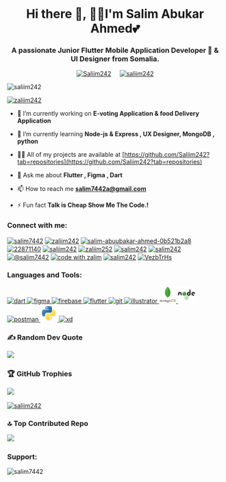 <h1 align="center">Hi there 👋, 🧑‍💻I'm Salim Abukar Ahmed💕</h1>
<h3 align="center">A passionate Junior Flutter Mobile Application Developer 📱 & UI Designer from Somalia.</h3>
<p align="center">
    <a href="https://github.com/Saliim242"><img width="45%" src="https://github-readme-stats.vercel.app/api?username=Saliim242&show_icons=true&title_color=f6f6f6&text_color=f6f6f6&bg_color=1f4690&locale=en&layout=compact" alt="Saliim242" ></a>
    &nbsp;
    &nbsp;
   <a href="https://github.com/Saliim242"><img width="43%" src="https://github-readme-stats.vercel.app/api/top-langs?username=saliim242&show_icons=true&title_color=f6f6f6&text_color=f6f6f6&bg_color=1f4690&locale=en&layout=compact&hide_title=true" alt="saliim242"></a>  
</p>

<!-- <p>&nbsp;<img align="center" src="https://github-readme-stats.vercel.app/api?username=saliim242&show_icons=true&title_color=f6f6f6&text_color=f6f6f6&bg_color=1f4690&locale=en" alt="saliim242"/></p> -->

<p align="left"> <img src="https://komarev.com/ghpvc/?username=saliim242&label=My%20Profile%20views&color=3eb489&style=flat" alt="saliim242" /> </p>

<p align="left"> <a href="https://twitter.com/zaliim242" target="blank"><img src="https://img.shields.io/twitter/follow/zaliim242?logo=twitter&style=for-the-badge" alt="zaliim242" /></a> </p>

- 🔭 I’m currently working on **E-voting Application & food Delivery Application**

- 🌱 I’m currently learning **Node-js & Express , UX Designer, MongoDB , python**

- 👨‍💻 All of my projects are available at [https://github.com/Saliim242?tab=repositories](https://github.com/Saliim242?tab=repositories)

- 💬 Ask me about **Flutter , Figma , Dart**

- 📫 How to reach me **salim7442a@gmail.com**

- ⚡ Fun fact **Talk is Cheap Show Me The Code.!**

<h3 align="left">Connect with me:</h3>
<p align="left">
<a href="https://dev.to/salim7442" target="blank"><img align="center" src="https://raw.githubusercontent.com/rahuldkjain/github-profile-readme-generator/master/src/images/icons/Social/devto.svg" alt="salim7442" height="30" width="40" /></a>
<a href="https://twitter.com/zaliim242" target="blank"><img align="center" src="https://raw.githubusercontent.com/rahuldkjain/github-profile-readme-generator/master/src/images/icons/Social/twitter.svg" alt="zaliim242" height="30" width="40" /></a>
<a href="https://linkedin.com/in/salim-abuubakar-ahmed-0b521b2a8" target="blank"><img align="center" src="https://raw.githubusercontent.com/rahuldkjain/github-profile-readme-generator/master/src/images/icons/Social/linked-in-alt.svg" alt="salim-abuubakar-ahmed-0b521b2a8" height="30" width="40" /></a>
<a href="https://stackoverflow.com/users/22871140" target="blank"><img align="center" src="https://raw.githubusercontent.com/rahuldkjain/github-profile-readme-generator/master/src/images/icons/Social/stack-overflow.svg" alt="22871140" height="30" width="40" /></a>
<a href="https://fb.com/saliim242" target="blank"><img align="center" src="https://raw.githubusercontent.com/rahuldkjain/github-profile-readme-generator/master/src/images/icons/Social/facebook.svg" alt="saliim242" height="30" width="40" /></a>
<a href="https://instagram.com/zaliim252" target="blank"><img align="center" src="https://raw.githubusercontent.com/rahuldkjain/github-profile-readme-generator/master/src/images/icons/Social/instagram.svg" alt="zaliim252" height="30" width="40" /></a>
<a href="https://dribbble.com/salim242" target="blank"><img align="center" src="https://raw.githubusercontent.com/rahuldkjain/github-profile-readme-generator/master/src/images/icons/Social/dribbble.svg" alt="salim242" height="30" width="40" /></a>
<a href="https://www.behance.net/salim242" target="blank"><img align="center" src="https://raw.githubusercontent.com/rahuldkjain/github-profile-readme-generator/master/src/images/icons/Social/behance.svg" alt="salim242" height="30" width="40" /></a>
<a href="https://medium.com/@salim7442" target="blank"><img align="center" src="https://raw.githubusercontent.com/rahuldkjain/github-profile-readme-generator/master/src/images/icons/Social/medium.svg" alt="@salim7442" height="30" width="40" /></a>
<a href="https://www.youtube.com/@Dhalle242" target="blank"><img align="center" src="https://raw.githubusercontent.com/rahuldkjain/github-profile-readme-generator/master/src/images/icons/Social/youtube.svg" alt="code with zalim" height="30" width="40" /></a>
<a href="https://www.codechef.com/users/salim242" target="blank"><img align="center" src="https://cdn.jsdelivr.net/npm/simple-icons@3.1.0/icons/codechef.svg" alt="salim242" height="30" width="40" /></a>
<a href="https://discord.gg/VezbTrHs" target="blank"><img align="center" src="https://raw.githubusercontent.com/rahuldkjain/github-profile-readme-generator/master/src/images/icons/Social/discord.svg" alt="VezbTrHs" height="30" width="40" /></a>
</p>

<h3 align="left">Languages and Tools:</h3>
<p align="left"> <a href="https://dart.dev" target="_blank" rel="noreferrer"> <img src="https://www.vectorlogo.zone/logos/dartlang/dartlang-icon.svg" alt="dart" width="40" height="40"/> </a> <a href="https://www.figma.com/" target="_blank" rel="noreferrer"> <img src="https://www.vectorlogo.zone/logos/figma/figma-icon.svg" alt="figma" width="40" height="40"/> </a> <a href="https://firebase.google.com/" target="_blank" rel="noreferrer"> <img src="https://www.vectorlogo.zone/logos/firebase/firebase-icon.svg" alt="firebase" width="40" height="40"/> </a> <a href="https://flutter.dev" target="_blank" rel="noreferrer"> <img src="https://www.vectorlogo.zone/logos/flutterio/flutterio-icon.svg" alt="flutter" width="40" height="40"/> </a> <a href="https://git-scm.com/" target="_blank" rel="noreferrer"> <img src="https://www.vectorlogo.zone/logos/git-scm/git-scm-icon.svg" alt="git" width="40" height="40"/> </a> <a href="https://www.adobe.com/in/products/illustrator.html" target="_blank" rel="noreferrer"> <img src="https://www.vectorlogo.zone/logos/adobe_illustrator/adobe_illustrator-icon.svg" alt="illustrator" width="40" height="40"/> </a> <a href="https://www.mongodb.com/" target="_blank" rel="noreferrer"> <img src="https://raw.githubusercontent.com/devicons/devicon/master/icons/mongodb/mongodb-original-wordmark.svg" alt="mongodb" width="40" height="40"/> </a> <a href="https://nodejs.org" target="_blank" rel="noreferrer"> <img src="https://raw.githubusercontent.com/devicons/devicon/master/icons/nodejs/nodejs-original-wordmark.svg" alt="nodejs" width="40" height="40"/> </a> <a href="https://postman.com" target="_blank" rel="noreferrer"> <img src="https://www.vectorlogo.zone/logos/getpostman/getpostman-icon.svg" alt="postman" width="40" height="40"/> </a> <a href="https://www.python.org" target="_blank" rel="noreferrer"> <img src="https://raw.githubusercontent.com/devicons/devicon/master/icons/python/python-original.svg" alt="python" width="40" height="40"/> </a> <a href="https://www.adobe.com/products/xd.html" target="_blank" rel="noreferrer"> <img src="https://cdn.worldvectorlogo.com/logos/adobe-xd.svg" alt="xd" width="40" height="40"/> </a> </p>

### ✍️ Random Dev Quote

![](https://quotes-github-readme.vercel.app/api?type=horizontal&theme=radical)

### 🏆 GitHub Trophies

![](https://github-profile-trophy.vercel.app/?username=Saliim242&theme=radical&no-frame=false&no-bg=true&margin-w=4)

<p align="left"> <a href="https://github.com/ryo-ma/github-profile-trophy"><img src="https://github-profile-trophy.vercel.app/?username=saliim242" alt="saliim242" /></a> </p>

### 🔝 Top Contributed Repo

![](https://github-contributor-stats.vercel.app/api?username=Saliim242&limit=5&theme=dark&combine_all_yearly_contributions=true&bg_color=1f4690&text_color=f6f6f6&title_color=f6f6f6)

<h3 align="left">Support:</h3>
<p><a href="https://www.buymeacoffee.com/salim7442"> <img align="left" src="https://cdn.buymeacoffee.com/buttons/v2/default-yellow.png" height="50" width="210" alt="salim7442" /></a></p><br><br>

<!-- <p><img align="left" src="https://github-readme-stats.vercel.app/api/top-langs?username=saliim242&show_icons=true&title_color=f6f6f6&text_color=f6f6f6&bg_color=1f4690&locale=en&layout=compact" alt="saliim242" /></p> -->

